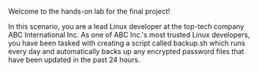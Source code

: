 Welcome to the hands-on lab for the final project!

In this scenario, you are a lead Linux developer at the top-tech company ABC International Inc. As one of ABC Inc.'s most trusted Linux developers, 
you have been tasked with creating a script called backup.sh which runs every day and automatically backs up any encrypted password files that have been updated in the past 24 hours.
